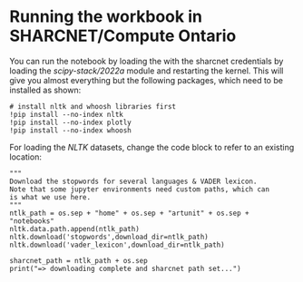 # Running the workbook in SHARCNET/Compute Ontario

You can run the notebook by loading the with the sharcnet credentials by loading the _scipy-stack/2022a_ module and restarting the kernel.
This will give you almost everything but the following packages, which need to be installed as shown:

```
# install nltk and whoosh libraries first
!pip install --no-index nltk
!pip install --no-index plotly
!pip install --no-index whoosh
```

For loading the _NLTK_ datasets, change the code block to refer to an existing location:

```
"""
Download the stopwords for several languages & VADER lexicon.
Note that some jupyter environments need custom paths, which can 
is what we use here.
"""
ntlk_path = os.sep + "home" + os.sep + "artunit" + os.sep + "notebooks"
nltk.data.path.append(ntlk_path)
nltk.download('stopwords',download_dir=ntlk_path)
nltk.download('vader_lexicon',download_dir=ntlk_path)

sharcnet_path = ntlk_path + os.sep
print("=> downloading complete and sharcnet path set...")
```
